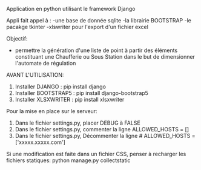 Application en python utilisant le framework Django

Appli fait appel à :
    -une base de donnée sqlite
    -la librairie BOOTSTRAP
    -le pacakge tkinter
    -xlswriter pour l'export d'un fichier excel

Objectif: 
   - permettre la génération d'une liste de point à partir des éléments constituant une Chaufferie ou Sous Station dans le but de dimensionner l'automate de régulation

AVANT L'UTILISATION:
 1) Installer DJANGO : pip install django
 2) Installer BOOTSTRAP5 : pip install django-bootstrap5
 3) Installer XLSXWRITER : pip install xlsxwriter

Pour la mise en place sur le serveur:
 1) Dans le fichier settings.py, placer DEBUG à FALSE
 2) Dans le fichier settings.py, commenter la ligne ALLOWED_HOSTS = []
 3) Dans le fichier settings.py, Décommenter la ligne # ALLOWED_HOSTS = ['xxxxx.xxxxx.com']

Si une modification est faite dans un fichier CSS, penser à recharger les fichiers statiques:  python manage.py collectstatic
